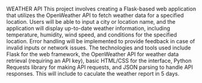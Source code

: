 WEATHER API
          This project involves creating a Flask-based web application that utilizes the OpenWeather API to fetch weather data for a specified location. 
          Users will be able to input a city or location name, and the application will display up-to-date weather information, including temperature, humidity, 
          wind speed, and conditions for the specified location. Error handling will be implemented to provide feedback in case of invalid inputs or network issues. 
          The technologies and tools used include Flask for the web framework, the OpenWeather API for weather data retrieval (requiring an API key), 
          basic HTML/CSS for the interface, Python Requests library for making API requests, and JSON parsing to handle API responses.
          This will include to caculate the weather report in 5 days.
	 
